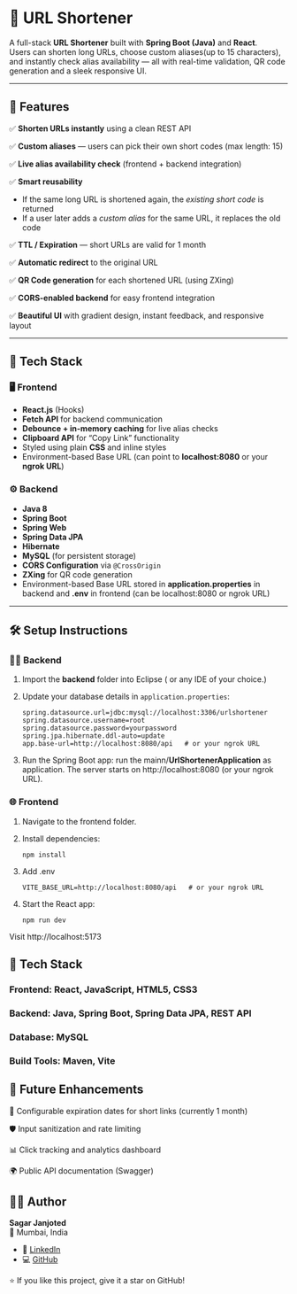 # 🔗 URL Shortener

A full-stack **URL Shortener** built with **Spring Boot (Java)** and **React**.  
Users can shorten long URLs, choose custom aliases(up to 15 characters), and instantly check alias availability — all with real-time validation, QR code generation and a sleek responsive UI.

---

## 🚀 Features

✅ **Shorten URLs instantly** using a clean REST API  

✅ **Custom aliases** — users can pick their own short codes (max length: 15)

✅ **Live alias availability check** (frontend + backend integration) 

✅ **Smart reusability**
   - If the same long URL is shortened again, the *existing short code* is returned  
   - If a user later adds a *custom alias* for the same URL, it replaces the old code
     
✅ **TTL / Expiration** — short URLs are valid for 1 month

✅ **Automatic redirect** to the original URL

✅ **QR Code generation** for each shortened URL (using ZXing)

✅ **CORS-enabled backend** for easy frontend integration  

✅ **Beautiful UI** with gradient design, instant feedback, and responsive layout

---

## 🧩 Tech Stack

### 🖥️ Frontend
- **React.js** (Hooks)
- **Fetch API** for backend communication
- **Debounce + in-memory caching** for live alias checks
- **Clipboard API** for “Copy Link” functionality
- Styled using plain **CSS** and inline styles
- Environment-based Base URL (can point to **localhost:8080** or your **ngrok URL**)

### ⚙️ Backend
- **Java 8**
- **Spring Boot**
- **Spring Web**
- **Spring Data JPA**
- **Hibernate**
- **MySQL** (for persistent storage)
- **CORS Configuration** via `@CrossOrigin`
- **ZXing** for QR code generation
- Environment-based Base URL stored in **application.properties** in backend and **.env** in frontend (can be localhost:8080 or ngrok URL)

---

## 🛠️ Setup Instructions

### 🧑‍💻 Backend

1. Import the **backend** folder into Eclipse ( or any IDE of your choice.)
2. Update your database details in `application.properties`:

   ```properties
   spring.datasource.url=jdbc:mysql://localhost:3306/urlshortener
   spring.datasource.username=root
   spring.datasource.password=yourpassword
   spring.jpa.hibernate.ddl-auto=update
   app.base-url=http://localhost:8080/api   # or your ngrok URL

3. Run the Spring Boot app:
   run the mainn/**UrlShortenerApplication** as application.
The server starts on http://localhost:8080 (or your ngrok URL).

### 🌐 Frontend

1. Navigate to the frontend folder.
2. Install dependencies:

   ```properties
   npm install

3. Add .env 
   ```doesanythingworkhere?
   VITE_BASE_URL=http://localhost:8080/api   # or your ngrok URL

4. Start the React app:
   ```properties
   npm run dev
Visit http://localhost:5173


## 🚀 Tech Stack
### Frontend: React, JavaScript, HTML5, CSS3
### Backend: Java, Spring Boot, Spring Data JPA, REST API
### Database: MySQL
### Build Tools: Maven, Vite

## 🧩 Future Enhancements

📅 Configurable expiration dates for short links (currently 1 month)

🛡️ Input sanitization and rate limiting

📊 Click tracking and analytics dashboard

🌍 Public API documentation (Swagger)

## 👨‍💻 Author

**Sagar Janjoted**  
📍 Mumbai, India  

- 🔗 [LinkedIn](https://www.linkedin.com/in/sagar-janjoted-100912svj)  
- 💻 [GitHub](https://github.com/STRO09)


⭐ If you like this project, give it a star on GitHub!


